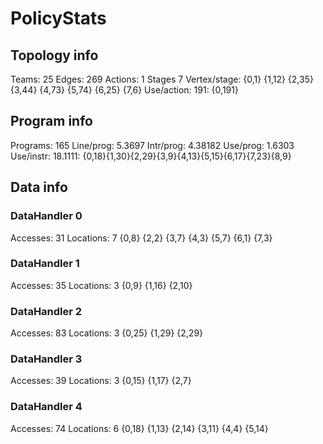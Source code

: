 # PolicyStats
## Topology info
Teams:		25
Edges:		269
Actions:	1
Stages		7
Vertex/stage:	{0,1} {1,12} {2,35} {3,44} {4,73} {5,74} {6,25} {7,6} 
Use/action:	191: {0,191} 

## Program info
Programs:	165
Line/prog:	5.3697
Intr/prog:	4.38182
Use/prog:	1.6303
Use/instr:	18.1111: {0,18}{1,30}{2,29}{3,9}{4,13}{5,15}{6,17}{7,23}{8,9}

## Data info

### DataHandler 0
Accesses:	31
Locations:	7
{0,8} {2,2} {3,7} {4,3} {5,7} {6,1} {7,3} 

### DataHandler 1
Accesses:	35
Locations:	3
{0,9} {1,16} {2,10} 

### DataHandler 2
Accesses:	83
Locations:	3
{0,25} {1,29} {2,29} 

### DataHandler 3
Accesses:	39
Locations:	3
{0,15} {1,17} {2,7} 

### DataHandler 4
Accesses:	74
Locations:	6
{0,18} {1,13} {2,14} {3,11} {4,4} {5,14} 